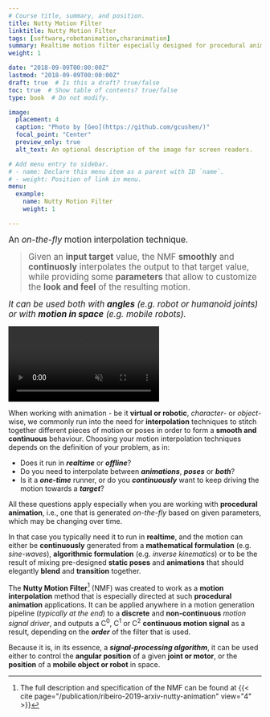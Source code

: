 ```yaml
---
# Course title, summary, and position.
title: Nutty Motion Filter
linktitle: Nutty Motion Filter
tags: [software,robotanimation,charanimation]
summary: Realtime motion filter especially designed for procedural animation of virtual or robotic characters.<br>Read more about it and learn how to use it here.
weight: 1

date: "2018-09-09T00:00:00Z"
lastmod: "2018-09-09T00:00:00Z"
draft: true  # Is this a draft? true/false
toc: true  # Show table of contents? true/false
type: book  # Do not modify.

image:
  placement: 4
  caption: "Photo by [Geo](https://github.com/gcushen/)"
  focal_point: "Center"
  preview_only: true
  alt_text: An optional description of the image for screen readers.

# Add menu entry to sidebar.
# - name: Declare this menu item as a parent with ID `name`.
# - weight: Position of link in menu.
menu:
  example:
    name: Nutty Motion Filter
    weight: 1

---
```

<big>An *on-the-fly* motion interpolation technique.

> Given an **input target** value, the NMF **smoothly** and **continuosly** interpolates the output to that target value, while providing some **parameters** that allow to customize the **look and feel** of the resulting motion.</big>

<big>*It can be used both with **angles** (e.g. robot or humanoid joints)<br> or with **motion in space** (e.g. mobile robots).*</big>

<video autoplay loop muted playsinline>
  <source src="/courses/nutty-motion-filter/nmf_demo1.mp4" type="video/mp4">
</video>

When working with animation - be it **virtual or robotic**, *character*- or *object*-wise, we commonly run into the need for **interpolation** techniques to stitch together different pieces of motion or poses in order to form a **smooth and continuous** behaviour.
Choosing your motion interpolation techniques depends on the definition of your problem, as in:
* Does it run in ***realtime*** or ***offline***?
* Do you need to interpolate between ***animations***, ***poses*** or ***both***?
* Is it a ***one-time*** runner, or do you ***continuously*** want to keep driving the motion towards a ***target***?

All these questions apply especially when you are working with **procedural animation**, i.e., one that is generated *on-the-fly* based on given parameters, which may be changing over time.

In that case you typically need it to run in **realtime**, and the motion can either be **continuously** generated from a **mathematical formulation** (e.g. *sine-waves*), **algorithmic formulation** (e.g. *inverse kinematics*) or to be the result of mixing pre-designed **static poses** and **animations** that should elegantly **blend** and **transition** together.

The **Nutty Motion Filter**[^1] (NMF) was created to work as a **motion interpolation** method that is especially directed at such **procedural animation** applications.
It can be applied anywhere in a motion generation pipeline (*typically at the end*) to a **discrete** and **non-continuous** *motion signal driver*, and outputs a C<sup>0</sup>, C<sup>1</sup> or C<sup>2</sup> **continuous motion signal** as a result, depending on the ***order*** of the filter that is used.

Because it is, in its essence, a ***signal-processing algorithm***, it can be used either to control the **angular position** of a given **joint or motor**, or the **position** of a **mobile object or robot** in space.

[^1]: The full description and specification of the NMF can be found at {{< cite page="/publication/ribeiro-2019-arxiv-nutty-animation" view="4" >}}
